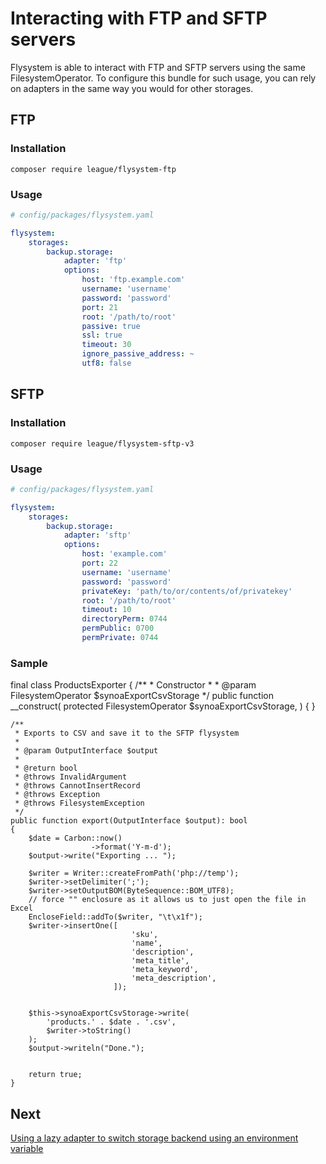 # Interacting with FTP and SFTP servers

Flysystem is able to interact with FTP and SFTP servers using the same FilesystemOperator.
To configure this bundle for such usage, you can rely on adapters in the same way you would
for other storages.

## FTP

### Installation

```
composer require league/flysystem-ftp
```

### Usage

```yaml
# config/packages/flysystem.yaml

flysystem:
    storages:
        backup.storage:
            adapter: 'ftp'
            options:
                host: 'ftp.example.com'
                username: 'username'
                password: 'password'
                port: 21
                root: '/path/to/root'
                passive: true
                ssl: true
                timeout: 30
                ignore_passive_address: ~
                utf8: false
```

## SFTP

### Installation

```
composer require league/flysystem-sftp-v3
```

### Usage

```yaml
# config/packages/flysystem.yaml

flysystem:
    storages:
        backup.storage:
            adapter: 'sftp'
            options:
                host: 'example.com'
                port: 22
                username: 'username'
                password: 'password'
                privateKey: 'path/to/or/contents/of/privatekey'
                root: '/path/to/root'
                timeout: 10
                directoryPerm: 0744
                permPublic: 0700
                permPrivate: 0744
```


### Sample

final class ProductsExporter
{
    /**
     * Constructor
     *
     * @param FilesystemOperator $synoaExportCsvStorage
     */
    public function __construct(
        protected FilesystemOperator $synoaExportCsvStorage,
    ) {
    }

    /**
     * Exports to CSV and save it to the SFTP flysystem
     *
     * @param OutputInterface $output
     *
     * @return bool
     * @throws InvalidArgument
     * @throws CannotInsertRecord
     * @throws Exception
     * @throws FilesystemException
     */
    public function export(OutputInterface $output): bool
    {
        $date = Carbon::now()
                      ->format('Y-m-d');
        $output->write("Exporting ... ");
        
        $writer = Writer::createFromPath('php://temp');
        $writer->setDelimiter(';');
        $writer->setOutputBOM(ByteSequence::BOM_UTF8);
        // force "" enclosure as it allows us to just open the file in Excel
        EncloseField::addTo($writer, "\t\x1f");
        $writer->insertOne([
                               'sku',
                               'name',
                               'description',
                               'meta_title',
                               'meta_keyword',
                               'meta_description',
                           ]);


        $this->synoaExportCsvStorage->write(
            'products.' . $date . '.csv',
            $writer->toString()
        );
        $output->writeln("Done.");
        

        return true;
    }



## Next

[Using a lazy adapter to switch storage backend using an environment variable](https://github.com/thephpleague/flysystem-bundle/blob/master/docs/4-using-lazy-adapter-to-switch-at-runtime.md)
